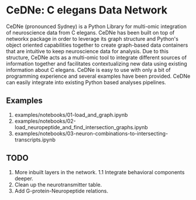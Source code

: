 
# CeDNe: C elegans Data Network

CeDNe (pronounced Sydney) is a Python Library for multi-omic integration of neuroscience data from
C elegans. CeDNe has been built on top of networkx package in order to leverage its graph structure
and Python's object oriented capabilities together to create graph-based data containers that are
intuitive to keep neuroscience data for analysis. Due to this structure, CeDNe acts as a multi-omic
tool to integrate different sources of information together and facilitates contextualizing new data
using existing information about C elegans. CeDNe is easy to use with only a bit of programming
experience and several examples have been provided. CeDNe can easily integrate into existing Python
based analyses pipelines.

## Examples

1. examples/notebooks/01-load_and_graph.ipynb
2. examples/notebooks/02-load_neuropeptide_and_find_intersection_graphs.ipynb
3. examples/notebooks/03-neuron-combinations-to-intersecting-transcripts.ipynb

## TODO

1. More inbuilt layers in the network.
    1.1 Integrate behavioral components deeper.
2. Clean up the neurotransmitter table.
3. Add G-protein-Neuropeptide relations.
